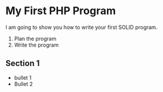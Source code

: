 # My First PHP Program
I am going to show you how to write your first SOLID program.

1.  Plan the program
2.  Write the program

## Section 1

* bullet 1
* Bullet 2
